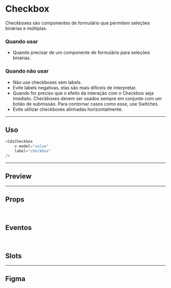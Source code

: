# Checkbox

Checkboxes são componentes de formulário que permitem seleções binárias e múltiplas.

### Quando usar

- Quando precisar de um componente de formulário para seleções binárias.

### Quando não usar

- Não use checkboxes sem labels.
- Evite labels negativas, elas são mais difíceis de interpretar.
- Quando for preciso que o efeito da interação com o Checkbox seja imediato. Checkboxes devem ser usados sempre em conjunto com um botão de submissão. Para contornar casos como esse, use Switches.
- Evite utilizar checkboxes alinhadas horizontalmente.

---

## Uso

```js
<CdsCheckbox
	v-model="value"
	label="checkbox"
/>
```

---

## Preview

<PreviewContainer
	:component="CdsCheckbox"
	:events="cdsCheckboxEvents"
/>

---

## Props

<APITable
	name="Checkbox"
	section="props"
/>
<br />

## Eventos

<APITable
	name="Checkbox"
	section="events"
/>
<br />

## Slots

<APITable
	name="Checkbox"
	section="slots"
/>

---

## Figma

<FigmaFrame
	src="https://embed.figma.com/design/J5fTswomlHu7RXk1gwbUq6/Cuida?node-id=2040-370&embed-host=share"
/>

<script setup>
import { ref } from 'vue';
import CdsCheckbox from '@/components/Checkbox.vue';

const cdsCheckboxEvents = [
	'update:modelValue',
	'update:indeterminate'
];
</script>
